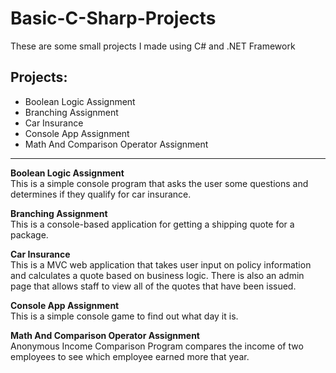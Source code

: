 # Basic-C-Sharp-Projects
These are some small projects I made using C# and .NET Framework

## Projects:
- Boolean Logic Assignment
- Branching Assignment
- Car Insurance
- Console App Assignment
- Math And Comparison Operator Assignment
____________________________________
<b>Boolean Logic Assignment</b>
<br>
This is a simple console program that asks the user some questions and determines if they qualify for car insurance. 

<b>Branching Assignment</b>
<br>
This is a console-based application for getting a shipping quote for a package.

<b>Car Insurance</b>
<br>
This is a MVC web application that takes user input on policy information and calculates a quote based on business logic. There is also an admin page that allows staff to view all of the quotes that have been issued.

<b>Console App Assignment</b>
<br>
This is a simple console game to find out what day it is. 

<b>Math And Comparison Operator Assignment</b>
<br>
Anonymous Income Comparison Program compares the income of two employees to see which employee earned more that year.



